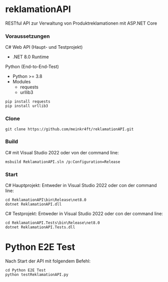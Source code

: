 # reklamationAPI
RESTful API zur Verwaltung von Produktreklamationen mit ASP.NET Core

### Voraussetzungen
C# Web API (Haupt- und Testprojekt)
- .NET 8.0 Runtime

Python (End-to-End-Test)
- Python >= 3.8
- Modules
  - requests
  - urllib3
```console
pip install requests
pip install urllib3
```

### Clone
```console
git clone https://github.com/meinkr4ft/reklamationAPI.git
```

### Build
C# mit Visual Studio 2022 oder von der command line:
```console
msbuild ReklamationAPI.sln /p:Configuration=Release
```

### Start
C# Hauptprojekt:
Entweder in Visual Studio 2022 oder con der command line:
```console
cd ReklamationAPI\bin\Release\net8.0
dotnet ReklamationAPI.dll
```

C# Testprojekt:
Entweder in Visual Studio 2022 oder con der command line:
```console
cd ReklamationAPI.Tests\bin\Release\net8.0
dotnet ReklamationAPI.Tests.dll
```

# Python E2E Test
Nach Start der API mit folgendem Befehl:
```console
cd Python E2E Test
python testReklamationAPI.py
```

